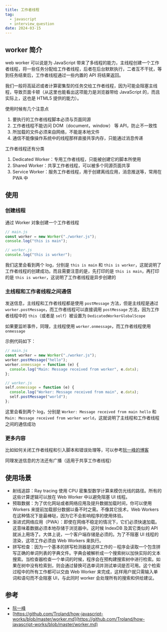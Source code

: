 ```yaml
---
title: 工作者线程
tag:
  - javascript
  - interview_question
date: 2024-03-15
---
```


## worker 简介

web worker 可以说是为 JavaScript 带来了多线程的能力，主线程创建一个工作者线程，将一些任务分配给工作者线程，后者在后台默默执行，二者互不干扰，等到任务结束后，工作者线程通过一些内置的 API 将结果返回。

我们一般将高延迟或者计算密集型的任务交给工作者线程，因为可能会阻塞主线程，导致页面卡顿（从这里也能看出这项能力是浏览器带给 JavaScript 的，而且实际上，这也是 HTML5 提供的能力）。

使用时候有几个注意点

1. 要执行的工作者线程脚本必须与页面同源
1. 工作者线程不能访问 DOM（document，window） 等 API，防止不一致性
1. 所加载的文件必须来自网络，不能是本地文件
1. 通信不能像操作系统中的线程那样直接共享内存，只能通过消息传递

工作者线程还有分类

1. Dedicated Worker：专用工作者线程，只能被创建它的脚本所使用
1. Shared Worker：共享工作者线程，可以被多个同源页面共享
1. Service Worker：服务工作者线程，用于创建离线应用，消息推送等，常用在 PWA 中

## 使用

### 创建线程

通过 Worker 对象创建一个工作者线程

```javascript
// main.js
const worker = new Worker("./worker.js");
console.log("this is main");
```

```javascript
// worker.js
console.log("this is worker");
```

我们这里会看到两个 log，分别是 `this is main` 和 `this is worker`，这就说明了工作者线程的创建成功。而且需要注意的是，先打印的是 `this is main`，再打印的是 `this is worker`，这说明了工作者线程是异步创建的

### 主线程和工作者线程之间通信

发送信息，主线程和工作者线程都是使用 `postMessage` 方法，但是主线程是通过 `worker.postMessage`，而工作者线程可以直接调用 `postMessage` 方法，因为工作者线程中的 `this`（或者是 `self`）被设置为 `DedicatedWorkerGlobalScope`

如果要监听事件，同理，主线程使用 `worker.onmessage`，而工作者线程使用 `onmessage`

示例代码如下：

```javascript
// main.js
const worker = new Worker("./worker.js");
worker.postMessage("hello");
worker.onmessage = function (e) {
  console.log("Main: Message received from worker", e.data);
};
```

```javascript
// worker.js
self.onmessage = function (e) {
  console.log("Worker: Message received from main", e.data);
  self.postMessage("world");
};
```

这里会看到两个 log，分别是 `Worker: Message received from main hello` 和 `Main: Message received from worker world`，这就说明了主线程和工作者线程之间的通信成功

### 更多内容

比如如何关闭工作者线程和引入脚本和错误处理等，可以参考[阮一峰的博客](https://www.ruanyifeng.com/blog/2018/07/web-worker.html)

同理发送信息的方法还有广播（适用于共享工作者线程）

## 使用场景

- 射线追踪：Ray tracing 使用 CPU 密集型数学计算来模仿光线的路径。所有的这些计算逻辑可以放在 Web Worker 中以避免阻塞 UI 线程。
- 预取数据：为了优化网站或者网络应用及提升数据加载时间，你可以使用 Workers 来提前加载部分数据以备不时之需。不像其它技术，Web Workers 在这种情况下是最棒哒，因为它不会影响程序的使用体验。
- 渐进式网络应用（PWA）：即使在网络不稳定的情况下，它们必须快速加载。这意味着数据必须本地存储于浏览器中。这时候 IndexDB 及其它类似的 API 就派上用场了。大体上说，一个客户端存储是必须的。为了不阻塞 UI 线程的渲染，这项工作必须由 Web Workers 来执行。
- 拼写检查：因为一个基本的拼写检测器是这样工作的－程序会读取一个包含拼写正确的单词列表的字典文件。字典会被解析成一个搜索树以加快实际的文本搜索。当检查器检查一个单词的时候，程序会在预构建搜索树中进行检索。如果在树中没有检索到，则会通过替换可选单词并测试单词是否可用。这个检索过程中的所有工作都可以交由 Web Worker 来完成，这样用户就只需输入单词和语句而不会阻塞 UI，与此同时 worker 会处理所有的搜索和供给建议。

## 参考

- [阮一峰](https://www.ruanyifeng.com/blog/2018/07/web-worker.html)
- [https://github.com/Troland/how-javascript-works/blob/master/worker.md](https://github.com/Troland/how-javascript-works/blob/master/worker.md)
